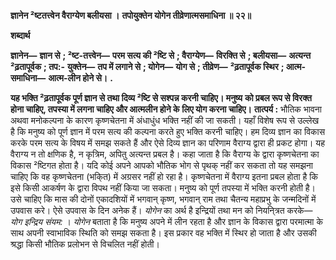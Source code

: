 **ज्ञानेन ²ष्टतत्त्वेन वैराग्येण बलीयसा ।** **तपोयुक्तेन योगेन तीव्रेणात्मसमाधिना ॥ २२॥** 

**शब्दार्थ** 

**ज्ञानेन—** **ज्ञान से** **; ²ष्ट-तत्त्वेन—** **परम सत्य की ²ष्टि से** **; वैराग्येण—** **विरक्ति से** **; बलीयसा—** **अत्यन्त ²ढ़तापूर्वक** **; तप:-** **युक्तेन—** **तप में लगाने से** **; योगेन—** **योग से** **; तीव्रेण—** **²ढ़तापूर्वक स्थिर** **; आत्म-समाधिना—** **आत्म-लीन होने से।** **.** 

**यह भक्ति ²ढ़तापूर्वक पूर्ण ज्ञान से तथा दिव्य ²ष्टि से सश्पन्न करनी चाहिए। मनुष्य** **को प्रबल रूप से विरक्त होना चाहिए, तपस्या में लगना चाहिए और आत्मलीन होने के** **लिए योग करना चाहिए।** **तात्पर्य :** भौतिक भावना अथवा मनोकल्पना के कारण कृष्णचेतना में अंधाधुंध भक्ति नहीं की जा सकती। यहाँ विशेष रूप से उल्लेख है कि मनुष्य को पूर्ण ज्ञान में परम सत्य की कल्पना करते हुए भक्ति करनी चाहिए। हम दिव्य ज्ञान का विकास करके परम सत्य के विषय में समझ सकते हैं और ऐसे दिव्य ज्ञान का परिणाम वैराग्य द्वारा ही प्रकट होगा। यह वैराग्य न तो क्षणिक है, न कृत्रिम, अपितु अत्यन्त प्रबल है। कहा जाता है कि वैराग्य के द्वारा कृष्णचेतना का विकास ²ष्टिगत होता है। यदि कोई अपने आपको भौतिक भोग से पृथक् नहीं कर सकता तो यह समझना चाहिए कि वह कृष्णचेतना (भकि्त) में अग्रसर नहीं हो रहा है। कृष्णचेतना में वैराग्य इतना प्रबल होता है कि इसे किसी आकर्षण के द्वारा विपथ नहीं किया जा सकता। मनुष्य को पूर्ण तपस्या में भक्ति करनी होती है। उसे चाहिए कि मास की दोनों एकादशियों में भगवान् कृष्ण, भगवान् राम तथा चैतन्य महाप्रभु के जन्मदिनों में उपवास करे। ऐसे उपवास के दिन अनेक हैं। *योगेन* का अर्थ है इन्द्रियों तथा मन को नियनि्त्रत करके— *योग* *इन्द्रिय संयम:* । *योगेन* बताता है कि मनुष्य अपने में लीन रहता है और ज्ञान के विकास द्वारा परमात्मा के साथ अपनी स्वाभाविक स्थिति को समझ सकता है। इस प्रकार वह भक्ति में स्थिर हो जाता है और उसकी श्रद्धा किसी भौतिक प्रलोभन से विचलित नहीं होती।  